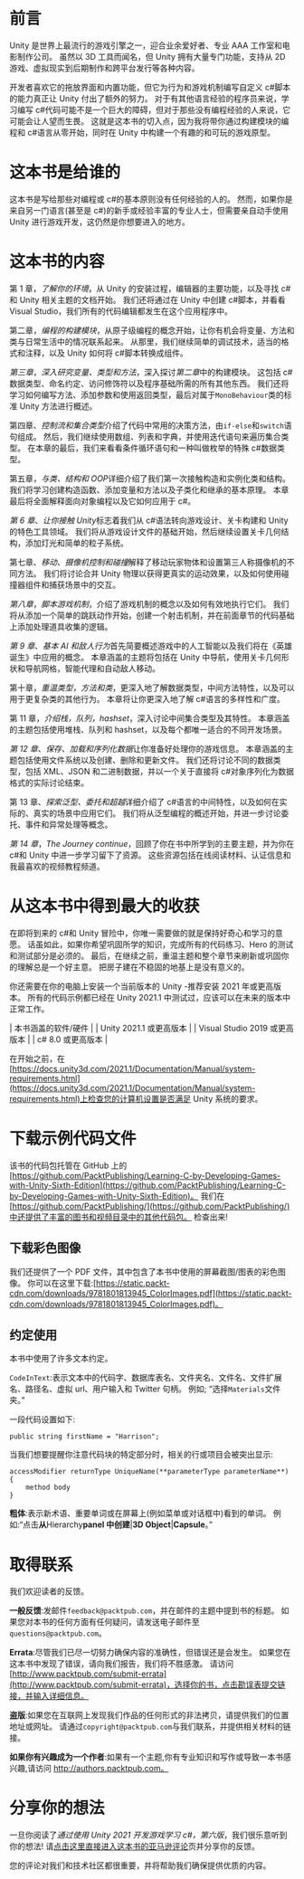 # 前言

Unity 是世界上最流行的游戏引擎之一，迎合业余爱好者、专业 AAA 工作室和电影制作公司。 虽然以 3D 工具而闻名，但 Unity 拥有大量专门功能，支持从 2D 游戏、虚拟现实到后期制作和跨平台发行等各种内容。

开发者喜欢它的拖放界面和内置功能，但它为行为和游戏机制编写自定义 c#脚本的能力真正让 Unity 付出了额外的努力。 对于有其他语言经验的程序员来说，学习编写 c#代码可能不是一个巨大的障碍，但对于那些没有编程经验的人来说，它可能会让人望而生畏。 这就是这本书的切入点，因为我将带你通过构建模块的编程和 c#语言从零开始，同时在 Unity 中构建一个有趣的和可玩的游戏原型。

# 这本书是给谁的

这本书是写给那些对编程或 c#的基本原则没有任何经验的人的。 然而，如果你是来自另一门语言(甚至是 c#)的新手或经验丰富的专业人士，但需要亲自动手使用 Unity 进行游戏开发，这仍然是你想要进入的地方。

# 这本书的内容

第 1 章，*了解你的环境*，从 Unity 的安装过程，编辑器的主要功能，以及寻找 c#和 Unity 相关主题的文档开始。 我们还将通过在 Unity 中创建 c#脚本，并看看 Visual Studio，我们所有的代码编辑都发生在这个应用程序中。

第二章，*编程的构建模块*，从原子级编程的概念开始，让你有机会将变量、方法和类与日常生活中的情况联系起来。 从那里，我们继续简单的调试技术，适当的格式和注释，以及 Unity 如何将 c#脚本转换成组件。

*第三章*，*深入研究变量、类型和方法*，深入探讨*第二章*中的构建模块。 这包括 c#数据类型、命名约定、访问修饰符以及程序基础所需的所有其他东西。 我们还将学习如何编写方法、添加参数和使用返回类型，最后对属于`MonoBehaviour`类的标准 Unity 方法进行概述。

第四章、*控制流和集合类型*介绍了代码中常用的决策方法，由`if-else`和`switch`语句组成。 然后，我们继续使用数组、列表和字典，并使用迭代语句来遍历集合类型。 在本章的最后，我们来看看条件循环语句和一种叫做枚举的特殊 c#数据类型。

第五章，*与类、结构和 OOP*详细介绍了我们第一次接触构造和实例化类和结构。 我们将学习创建构造函数、添加变量和方法以及子类化和继承的基本原理。 本章最后将全面解释面向对象编程以及它如何应用于 c#。

*第 6 章*、*让你接触 Unity*标志着我们从 c#语法转向游戏设计、关卡构建和 Unity 的特色工具领域。 我们将从游戏设计文件的基础开始，然后继续设置关卡几何结构，添加灯光和简单的粒子系统。

第七章、*移动、摄像机控制和碰撞*解释了移动玩家物体和设置第三人称摄像机的不同方法。 我们将讨论合并 Unity 物理以获得更真实的运动效果，以及如何使用碰撞器组件和捕获场景中的交互。

*第八章*，*脚本游戏机制*，介绍了游戏机制的概念以及如何有效地执行它们。 我们将从添加一个简单的跳跃动作开始，创建一个射击机制，并在前面章节的代码基础上添加处理道具收集的逻辑。

*第 9 章*、*基本 AI 和敌人行为*首先简要概述游戏中的人工智能以及我们将在《英雄诞生》中应用的概念。 本章涵盖的主题将包括在 Unity 中导航，使用关卡几何形状和导航网格，智能代理和自动敌人移动。

第十章，*重温类型，方法和类*，更深入地了解数据类型，中间方法特性，以及可以用于更复杂类的其他行为。 本章将让你更深入地了解 c#语言的多样性和广度。

第 11 章，*介绍栈，队列，hashset*，深入讨论中间集合类型及其特性。 本章涵盖的主题包括使用堆栈、队列和 hashset，以及每个都唯一适合的不同开发场景。

*第 12 章*、*保存、加载和序列化数据*让你准备好处理你的游戏信息。 本章涵盖的主题包括使用文件系统以及创建、删除和更新文件。 我们还将讨论不同的数据类型，包括 XML、JSON 和二进制数据，并以一个关于直接将 c#对象序列化为数据格式的实际讨论结束。

第 13 章、*探索泛型、委托和超越*详细介绍了 c#语言的中间特性，以及如何在实际的、真实的场景中应用它们。 我们将从泛型编程的概述开始，并进一步讨论委托、事件和异常处理等概念。

*第 14 章*，*The Journey continue*，回顾了你在书中所学到的主要主题，并为你在 c#和 Unity 中进一步学习留下了资源。 这些资源包括在线阅读材料、认证信息和我最喜欢的视频教程频道。

# 从这本书中得到最大的收获

在即将到来的 c#和 Unity 冒险中，你唯一需要做的就是保持好奇心和学习的意愿。 话虽如此，如果你希望巩固所学的知识，完成所有的代码练习、Hero 的测试和测试部分是必须的。 最后，在继续之前，重温主题和整个章节来刷新或巩固你的理解总是一个好主意。 把房子建在不稳固的地基上是没有意义的。

你还需要在你的电脑上安装一个当前版本的 Unity -推荐安装 2021 年或更高版本。 所有的代码示例都已经在 Unity 2021.1 中测试过，应该可以在未来的版本中正常工作。

<colgroup><col></colgroup> 
| 本书涵盖的软件/硬件 |
| Unity 2021.1 或更高版本 |
| Visual Studio 2019 或更高版本 |
| c# 8.0 或更高版本 |

在开始之前，在[https://docs.unity3d.com/2021.1/Documentation/Manual/system-requirements.html](https://docs.unity3d.com/2021.1/Documentation/Manual/system-requirements.html)上检查您的计算机设置是否满足 Unity 系统的要求。

# 下载示例代码文件

该书的代码包托管在 GitHub 上的[https://github.com/PacktPublishing/Learning-C-by-Developing-Games-with-Unity-Sixth-Edition](https://github.com/PacktPublishing/Learning-C-by-Developing-Games-with-Unity-Sixth-Edition)。 我们在[https://github.com/PacktPublishing/](https://github.com/PacktPublishing/)中还提供了丰富的图书和视频目录中的其他代码包。 检查出来!

## 下载彩色图像

我们还提供了一个 PDF 文件，其中包含了本书中使用的屏幕截图/图表的彩色图像。 你可以在这里下载:[https://static.packt-cdn.com/downloads/9781801813945_ColorImages.pdf](https://static.packt-cdn.com/downloads/9781801813945_ColorImages.pdf)。

## 约定使用

本书中使用了许多文本约定。

`CodeInText`:表示文本中的代码字、数据库表名、文件夹名、文件名、文件扩展名、路径名、虚拟 url、用户输入和 Twitter 句柄。 例如; “选择`Materials`文件夹。”

一段代码设置如下:

```
public string firstName = "Harrison"; 
```

当我们想要提醒你注意代码块的特定部分时，相关的行或项目会被突出显示:

```
accessModifier returnType UniqueName(**parameterType parameterName**) 
{
    method body
} 
```

**粗体**:表示新术语、重要单词或在屏幕上(例如菜单或对话框中)看到的单词。 例如:“点击**从**Hierarchy**panel 中创建**|**3D Object**|**Capsule**。”

# 取得联系

我们欢迎读者的反馈。

**一般反馈**:发邮件`feedback@packtpub.com`，并在邮件的主题中提到书的标题。 如果您对本书的任何方面有任何疑问，请发送电子邮件至`questions@packtpub.com`。

**Errata**:尽管我们已尽一切努力确保内容的准确性，但错误还是会发生。 如果您在这本书中发现了错误，请向我们报告，我们将不胜感激。 请访问[http://www.packtpub.com/submit-errata](http://www.packtpub.com/submit-errata)，选择你的书，点击勘误表提交链接，并输入详细信息。

**盗版**:如果您在互联网上发现我们作品的任何形式的非法拷贝，请提供我们的位置地址或网址。 请通过`copyright@packtpub.com`与我们联系，并提供相关材料的链接。

**如果你有兴趣成为一个作者**:如果有一个主题,你有专业知识和写作或导致一本书感兴趣,请访问 http://authors.packtpub.com。

# 分享你的想法

一旦你阅读了*通过使用 Unity 2021 开发游戏学习 c#，第六版*，我们很乐意听到你的想法! 请[点击这里直接进入这本书的亚马逊评论](https://packt.link/r/1801813949)页并分享你的反馈。

您的评论对我们和技术社区都很重要，并将帮助我们确保提供优质的内容。